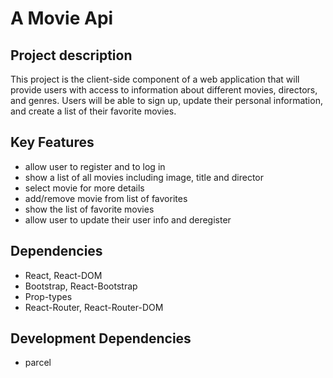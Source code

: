 # A Movie Api

## Project description
This project is the client-side component of a web application that will provide users with access to information about different movies, directors, and genres. Users will be able to sign up, update their personal information, and create a list of their favorite movies.

## Key Features
- allow user to register and to log in  
- show a list of all movies including image, title and director  
- select movie for more details  
- add/remove movie from list of favorites  
- show the list of favorite movies  
- allow user to update their user info and deregister  

## Dependencies
- React, React-DOM  
- Bootstrap, React-Bootstrap  
- Prop-types  
- React-Router, React-Router-DOM  

## Development Dependencies
- parcel 